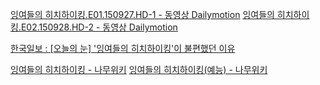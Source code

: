 [잉여들의 히치하이킹.E01.150927.HD-1 - 동영상 Dailymotion](http://www.dailymotion.com/video/x37t2h6)
[잉여들의 히치하이킹.E02.150928.HD-2 - 동영상 Dailymotion](http://www.dailymotion.com/video/x37w6y3)

[한국일보 : [오늘의 눈] '잉여들의 히치하이킹'이 불편했던 이유](http://www.hankookilbo.com/v/5ca4741ff94b48349871e3332cbfcc95)

[잉여들의 히치하이킹 - 나무위키](https://namu.wiki/w/%EC%9E%89%EC%97%AC%EB%93%A4%EC%9D%98%20%ED%9E%88%EC%B9%98%ED%95%98%EC%9D%B4%ED%82%B9)
[잉여들의 히치하이킹(예능) - 나무위키](https://namu.wiki/w/%EC%9E%89%EC%97%AC%EB%93%A4%EC%9D%98%20%ED%9E%88%EC%B9%98%ED%95%98%EC%9D%B4%ED%82%B9(%EC%98%88%EB%8A%A5))